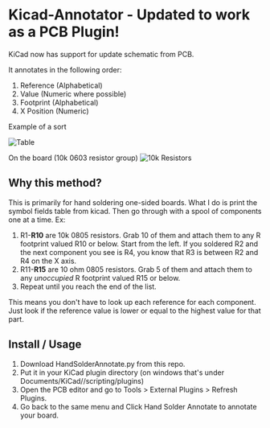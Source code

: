 # Kicad-Annotator - Updated to work as a PCB Plugin!
KiCad now has support for update schematic from PCB. 

It annotates in the following order:

1. Reference (Alphabetical)
2. Value (Numeric where possible)
3. Footprint (Alphabetical)
4. X Position (Numeric)

Example of a sort

![Table](https://i.gyazo.com/d136dec244d2e7cf218fb618de396ef4.png)

On the board (10k 0603 resistor group)
![10k Resistors](https://i.gyazo.com/71dd07f165c1b0ab3800ec80c1472d17.png)

## Why this method?

This is primarily for hand soldering one-sided boards. What I do is print the symbol fields table from kicad. Then go through with a spool of components one at a time. Ex:

1. R1-**R10** are 10k 0805 resistors. Grab 10 of them and attach them to any R footprint valued R10 or below. Start from the left. If you soldered R2 and the next component you see is R4, you know that R3 is between R2 and R4 on the X axis.
2. R11-**R15** are 10 ohm 0805 resistors. Grab 5 of them and attach them to any *unoccupied* R footprint valued R15 or below.
3. Repeat until you reach the end of the list.

This means you don't have to look up each reference for each component. Just look if the reference value is lower or equal to the highest value for that part.

## Install / Usage

1. Download HandSolderAnnotate.py from this repo.
2. Put it in your KiCad plugin directory (on windows that's under Documents/KiCad/<version>/scripting/plugins)
3. Open the PCB editor and go to Tools > External Plugins > Refresh Plugins.
4. Go back to the same menu and Click Hand Solder Annotate to annotate your board. 

